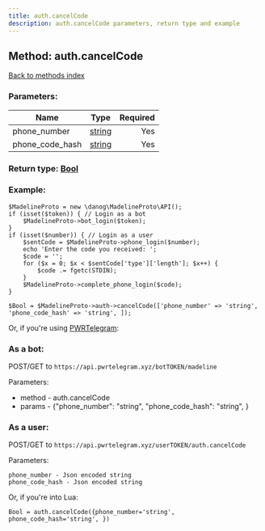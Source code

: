 ```yaml
---
title: auth.cancelCode
description: auth.cancelCode parameters, return type and example
---
```

## Method: auth.cancelCode  
[Back to methods index](index.md)


### Parameters:

| Name     |    Type       | Required |
|----------|:-------------:|---------:|
|phone\_number|[string](../types/string.md) | Yes|
|phone\_code\_hash|[string](../types/string.md) | Yes|


### Return type: [Bool](../types/Bool.md)

### Example:


```
$MadelineProto = new \danog\MadelineProto\API();
if (isset($token)) { // Login as a bot
    $MadelineProto->bot_login($token);
}
if (isset($number)) { // Login as a user
    $sentCode = $MadelineProto->phone_login($number);
    echo 'Enter the code you received: ';
    $code = '';
    for ($x = 0; $x < $sentCode['type']['length']; $x++) {
        $code .= fgetc(STDIN);
    }
    $MadelineProto->complete_phone_login($code);
}

$Bool = $MadelineProto->auth->cancelCode(['phone_number' => 'string', 'phone_code_hash' => 'string', ]);
```

Or, if you're using [PWRTelegram](https://pwrtelegram.xyz):

### As a bot:

POST/GET to `https://api.pwrtelegram.xyz/botTOKEN/madeline`

Parameters:

* method - auth.cancelCode
* params - {"phone_number": "string", "phone_code_hash": "string", }



### As a user:

POST/GET to `https://api.pwrtelegram.xyz/userTOKEN/auth.cancelCode`

Parameters:

```
phone_number - Json encoded string
phone_code_hash - Json encoded string

```

Or, if you're into Lua:

```
Bool = auth.cancelCode({phone_number='string', phone_code_hash='string', })
```

